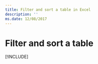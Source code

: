 ```yaml
---
title: Filter and sort a table in Excel
description: ''
ms.date: 12/08/2017 
---
```



# Filter and sort a table

[!INCLUDE[](../includes/excel-tutorial-filter-and-sort-table.md)]